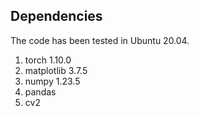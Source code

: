 ## Dependencies
The code has been tested in Ubuntu 20.04.
1. torch	1.10.0	
2. matplotlib	3.7.5
3. numpy	1.23.5
4. pandas
5. cv2
